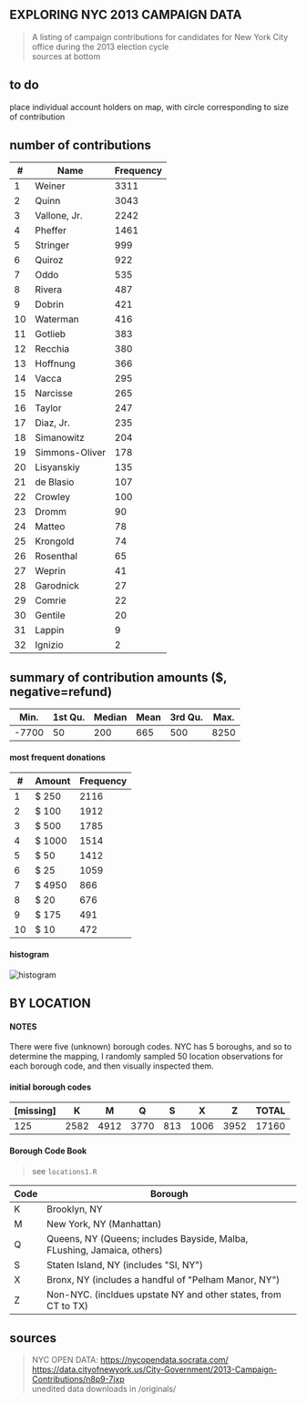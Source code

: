 
## EXPLORING NYC 2013 CAMPAIGN DATA
> A listing of campaign contributions for candidates for New York City office during the 2013 election cycle  
> sources at bottom

## to do
place individual account holders on map, with circle corresponding to size of contribution

## number of contributions
\#|Name|Frequency
---|---|---
1 |         Weiner | 3311
2 |          Quinn | 3043
3 |   Vallone, Jr. | 2242
4 |        Pheffer | 1461
5 |       Stringer |  999
6 |         Quiroz |  922
7 |           Oddo |  535
8 |         Rivera |  487
9 |         Dobrin |  421
10|       Waterman |  416
11|        Gotlieb |  383
12|        Recchia |  380
13|       Hoffnung |  366
14|          Vacca |  295
15|       Narcisse |  265
16|         Taylor |  247
17|      Diaz, Jr. |  235
18|     Simanowitz |  204
19| Simmons-Oliver |  178
20|     Lisyanskiy |  135
21|      de Blasio |  107
22|        Crowley |  100
23|          Dromm |   90
24|         Matteo |   78
25|       Krongold |   74
26|      Rosenthal |   65
27|         Weprin |   41
28|      Garodnick |   27
29|         Comrie |   22
30|        Gentile |   20
31|         Lappin |    9
32|        Ignizio |    2

## summary of contribution amounts ($, negative=refund)
   Min.| 1st Qu.| Median | Mean | 3rd Qu.| Max. 
---|---|---|---|---|---
  -7700 | 50| 200| 665| 500| 8250 

#### most frequent donations
\#|Amount|Frequency
---|---|---
1  |  $   250 | 2116
2  |  $   100 | 1912
3  |  $   500 | 1785
4  |  $  1000 | 1514
5  |  $    50 | 1412
6  |  $    25 | 1059
7  |  $  4950 |  866
8  |  $    20 |  676
9  |  $   175 |  491
10 |  $    10 |  472

#### histogram
![histogram](https://raw.githubusercontent.com/pavopax/nyc-campaign-2013/master/output/amounts.png)

## BY LOCATION  
#### NOTES  
There were five (unknown) borough codes. NYC has 5 boroughs, and so to
determine the mapping, I randomly sampled 50 location observations for
each borough code, and then visually inspected them.

#### initial borough codes
[missing]|        K|    M|    Q|    S|    X|    Z| TOTAL
---|---|---|---|---|---|---|---
 125| 2582| 4912| 3770|  813| 1006| 3952 | 17160

#### Borough Code Book
>see `locations1.R`  

Code|Borough
---|---
K|Brooklyn, NY
M|New York, NY (Manhattan)
Q|Queens, NY (Queens; includes Bayside, Malba, FLushing, Jamaica, others)
S|Staten Island, NY (includes "SI, NY")
X|Bronx, NY (includes a handful of "Pelham Manor, NY")
Z|Non-NYC. (incldues upstate NY and other states, from CT to TX)







#### 




## sources  
> NYC OPEN DATA: https://nycopendata.socrata.com/  
> https://data.cityofnewyork.us/City-Government/2013-Campaign-Contributions/n8p9-7jxp  
> unedited data downloads in /originals/
